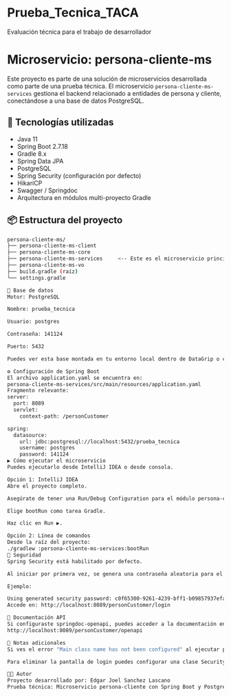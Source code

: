 # Prueba_Tecnica_TACA
Evaluación técnica para el trabajo de desarrollador
# Microservicio: persona-cliente-ms

Este proyecto es parte de una solución de microservicios desarrollada como parte de una prueba técnica. El microservicio `persona-cliente-ms-services` gestiona el backend relacionado a entidades de persona y cliente, conectándose a una base de datos PostgreSQL.

## 🧰 Tecnologías utilizadas

- Java 11
- Spring Boot 2.7.18
- Gradle 8.x
- Spring Data JPA
- PostgreSQL
- Spring Security (configuración por defecto)
- HikariCP
- Swagger / Springdoc
- Arquitectura en módulos multi-proyecto Gradle

## 📦 Estructura del proyecto

```bash
persona-cliente-ms/
├── persona-cliente-ms-client
├── persona-cliente-ms-core
├── persona-cliente-ms-services     <-- Este es el microservicio principal
├── persona-cliente-ms-vo
├── build.gradle (raíz)
└── settings.gradle

🧪 Base de datos
Motor: PostgreSQL

Nombre: prueba_tecnica

Usuario: postgres

Contraseña: 141124

Puerto: 5432

Puedes ver esta base montada en tu entorno local dentro de DataGrip o cualquier cliente PostgreSQL.

⚙️ Configuración de Spring Boot
El archivo application.yaml se encuentra en:
persona-cliente-ms-services/src/main/resources/application.yaml
Fragmento relevante:
server:
  port: 8089
  servlet:
    context-path: /personCustomer

spring:
  datasource:
    url: jdbc:postgresql://localhost:5432/prueba_tecnica
    username: postgres
    password: 141124
▶️ Cómo ejecutar el microservicio
Puedes ejecutarlo desde IntelliJ IDEA o desde consola.

Opción 1: IntelliJ IDEA
Abre el proyecto completo.

Asegúrate de tener una Run/Debug Configuration para el módulo persona-cliente-ms-services.

Elige bootRun como tarea Gradle.

Haz clic en Run ▶️.

Opción 2: Línea de comandos
Desde la raíz del proyecto:
./gradlew :persona-cliente-ms-services:bootRun
🔐 Seguridad
Spring Security está habilitado por defecto.

Al iniciar por primera vez, se genera una contraseña aleatoria para el usuario user.

Ejemplo:

Using generated security password: c0f65300-9261-4239-bff1-b09857937efa
Accede en: http://localhost:8089/personCustomer/login

📄 Documentación API
Si configuraste springdoc-openapi, puedes acceder a la documentación en:
http://localhost:8089/personCustomer/openapi

📌 Notas adicionales
Si ves el error "Main class name has not been configured" al ejecutar persona-cliente-ms-client, recuerda que ese módulo no tiene clase main, por lo tanto no se debe ejecutar con bootRun.

Para eliminar la pantalla de login puedes configurar una clase SecurityConfig para desactivar seguridad en desarrollo.

🧑‍💻 Autor
Proyecto desarrollado por: Edgar Joel Sanchez Lascano
Prueba técnica: Microservicio persona-cliente con Spring Boot y PostgreSQL